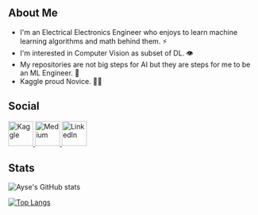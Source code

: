 ## About Me
- I'm an Electrical Electronics Engineer who enjoys to learn machine learning algorithms and math behind them. ⚡
- I'm interested in Computer Vision as subset of DL. 👁
- My repositories are not big steps for AI but they are steps for me to be an ML Engineer. 🦾
- Kaggle proud Novice. 👩‍💻


## Social
<a href="https://www.kaggle.com/aerdem/code">
<img border="0" alt="Kaggle" src="https://edent.github.io/SuperTinyIcons/images/svg/kaggle.svg" width="50 height="50>
</a>
<a href="https://www.medium.com/@aysenurerdem">
<img border="0" alt="Medium" src="https://edent.github.io/SuperTinyIcons/images/svg/medium.svg" width="50 height="50>
</a>
<a href="https://www.linkedin.com/in/aysenurerdem/">
<img border="0" alt="LinkedIn" src="https://edent.github.io/SuperTinyIcons/images/svg/linkedin.svg" width="50 height="50>
</a>

## Stats
![Ayse's GitHub stats](https://github-readme-stats.vercel.app/api?username=er-ay&show_icons=true&theme=synthwave) 

[![Top Langs](https://github-readme-stats.vercel.app/api/top-langs/?username=er-ay&layout=compact)](https://github.com/anuraghazra/github-readme-stats)
